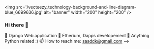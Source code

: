 <img src='/vecteezy_technology-background-and-line-diagram-blue_6699636.jpg' alt="banner" width=”200" height=”200" />


### Hi there 👋


🔭 Django Web application
🌱 Etherium, Dapps developement
💬 Anything Python related :)
📫 How to reach me: saaddk@gmail.com
-->
